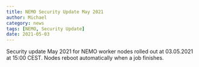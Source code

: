 ```yaml
---
title: NEMO Security Update May 2021
author: Michael
category: news
tags: [NEMO, Security Update]
date: 2021-05-03
---
```


Security update May 2021 for NEMO worker nodes rolled out at 03.05.2021 at 15:00 CEST. Nodes reboot automatically when a job finishes.

